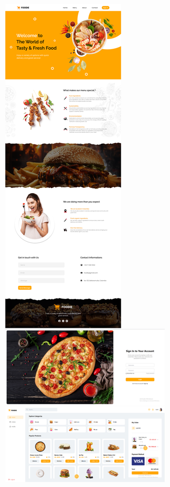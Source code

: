 ![img](https://github.com/UchithmaSenevirathne/Frontend-Projects/blob/main/React%20-%20TailwindCSS/POS-App-FullStack/images/web2.png)
![img1](https://github.com/UchithmaSenevirathne/Frontend-Projects/blob/main/React%20-%20TailwindCSS/POS-App-FullStack/images/Screenshot%202025-04-02%20182300.png)
![img2](https://github.com/UchithmaSenevirathne/Frontend-Projects/blob/main/React%20-%20TailwindCSS/POS-App-FullStack/images/Screenshot%202025-04-02%20182429.png)

